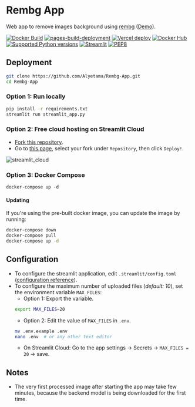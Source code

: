 # Rembg App

Web app to remove images background using [rembg](https://github.com/danielgatis/rembg) ([Demo](https://rembg.vercel.app)).

[![Docker Build](https://github.com/Alyetama/Rembg-Online/actions/workflows/docker-build.yml/badge.svg)](https://github.com/Alyetama/Rembg-Online/actions/workflows/docker-build.yml) [![pages-build-deployment](https://github.com/Alyetama/Remove-Background-Online/actions/workflows/pages/pages-build-deployment/badge.svg)](https://github.com/Alyetama/Remove-Background-Online/actions/workflows/pages/pages-build-deployment) [![Vercel deploy](https://github.com/Alyetama/Remove-Background-Online/actions/workflows/vercel-deploy.yml/badge.svg)](https://github.com/Alyetama/Remove-Background-Online/actions/workflows/vercel-deploy.yml) [![Docker Hub](https://badgen.net/badge/icon/Docker%20Hub?icon=docker&label)](https://hub.docker.com/r/alyetama/rembg-app) [![Supported Python versions](https://img.shields.io/badge/Python-%3E=3.9-blue.svg)](https://www.python.org/downloads/) [![Streamlit](https://img.shields.io/badge/Streamlit-1.10.0-red)](https://github.com/streamlit/streamlit/releases/tag/1.10.0) [![PEP8](https://img.shields.io/badge/Code%20style-PEP%208-orange.svg)](https://www.python.org/dev/peps/pep-0008/)


## Deployment

```sh
git clone https://github.com/Alyetama/Rembg-App.git
cd Rembg-App
```

### Option 1: Run locally

```sh
pip install -r requirements.txt
streamlit run streamlit_app.py
```

### Option 2: Free cloud hosting on Streamlit Cloud

- [Fork this repository](https://github.com/Alyetama/Rembg-App/fork).
- Go to [this page]( https://share.streamlit.io/deploy), select your fork under `Repository`, then click `Deploy!`.

![streamlit_cloud](https://i.imgur.com/STSB68n.png)

### Option 3: Docker Compose

```
docker-compose up -d
```

#### Updating
If you're using the pre-built docker image, you can update the image by running:
```sh
docker-compose down
docker-compose pull
docker-compose up -d
```

## Configuration

- To configure the streamlit application, edit `.streamlit/config.toml` ([configuration reference](https://docs.streamlit.io/library/advanced-features/configuration)).
- To configure the maximum number of uploaded files (*default: 10*), set the environment variable `MAX_FILES`:
    - Option 1: Export the variable.
    ```sh
    export MAX_FILES=20
    ```
    - Option 2: Edit the value of `MAX_FILES` in `.env`.
    ```sh
    mv .env.example .env
    nano .env  # or any other text editor
    ```
    - On Streamlit Cloud: Go to the app settings -> Secrets -> `MAX_FILES = 20` -> save.


## Notes

- The very first processed image after starting the app may take few minutes, because the backend model is being downloaded for the first time.
